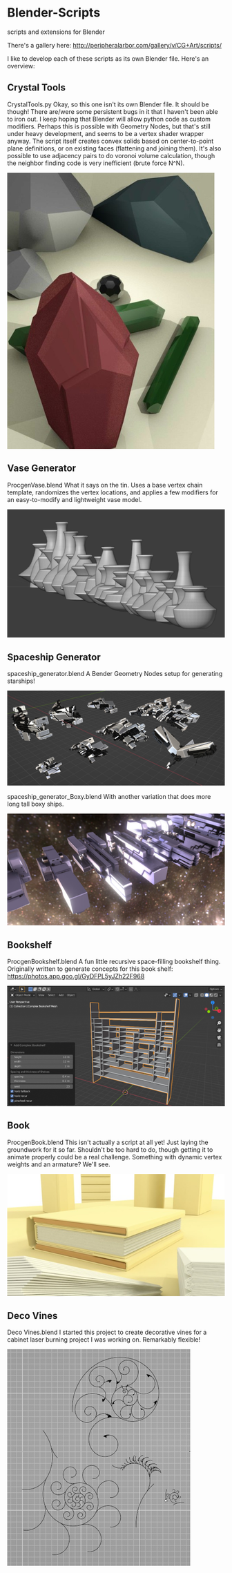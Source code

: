 # Blender-Scripts
scripts and extensions for Blender

There's a gallery here:
http://peripheralarbor.com/gallery/v/CG+Art/scripts/

I like to develop each of these scripts as its own Blender file. Here's an overview:

## Crystal Tools
CrystalTools.py
Okay, so this one isn't its own Blender file. It should be though! There are/were some persistent bugs in it that I haven't been able to iron out. I keep hoping that Blender will allow python code as custom modifiers. Perhaps this is possible with Geometry Nodes, but that's still under heavy development, and seems to be a vertex shader wrapper anyway.
The script itself creates convex solids based on center-to-point plane definitions, or on existing faces (flattening and joining them). It's also possible to use adjacency pairs to do voronoi volume calculation, though the neighbor finding code is very inefficient (brute force N^N).

![Crystools](CrysTools.jpg)

## Vase Generator
ProcgenVase.blend
What it says on the tin. Uses a base vertex chain template, randomizes the vertex locations, and applies a few modifiers for an easy-to-modify and lightweight vase model.

![ProcgenVase](VaseGenerator.png)

## Spaceship Generator
spaceship_generator.blend
A Bender Geometry Nodes setup for generating starships!

![ProcgenSpaceship](ExampleSpaceships.jpg)

spaceship_generator_Boxy.blend
With another variation that does more long tall boxy ships.

![ProcgenSpaceshipBoxy](ExampleSpaceshipsBoxy.jpg)

## Bookshelf
ProcgenBookshelf.blend
A fun little recursive space-filling bookshelf thing.
Originally written to generate concepts for this book shelf: https://photos.app.goo.gl/GyDFPL5yJZh22F968

![Bookshelf](ComplexBookshelf.png)

## Book
ProcgenBook.blend
This isn't actually a script at all yet! Just laying the groundwork for it so far. Shouldn't be too hard to do, though getting it to animate properly could be a real challenge. Something with dynamic vertex weights and an armature? We'll see.

![Book Gen](Book.jpg)

## Deco Vines
Deco Vines.blend
I started this project to create decorative vines for a cabinet laser burning project I was working on. Remarkably flexible!

![Art Deco Recursive Spiral Vines](DecoVines.png)
